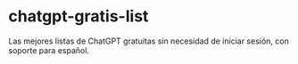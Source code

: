 # chatgpt-gratis-list
Las mejores listas de ChatGPT gratuitas sin necesidad de iniciar sesión, con soporte para español.
